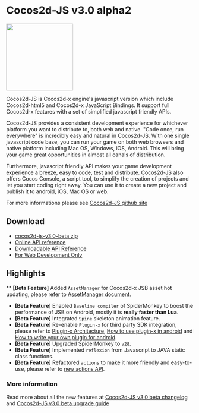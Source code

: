# Cocos2d-JS v3.0 alpha2

<img src="http://www.cocos2d-x.org/attachments/download/1508" height=180> 

Cocos2d-JS is Cocos2d-x engine's javascript version which include Cocos2d-html5 and Cocos2d-x JavaScript Bindings. It support full Cocos2d-x features with a set of simplified javascript friendly APIs.

Cocos2d-JS provides a consistent development experience for whichever platform you want to distribute to, both web and native. "Code once, run everywhere" is incredibly easy and natural in Cocos2d-JS. With one single javascript code base, you can run your game on both web browsers and native platform including Mac OS, Windows, iOS, Android. This will bring your game great opportunities in almost all canals of distribution.

Furthermore, javascript friendly API makes your game development experience a breeze, easy to code, test and distribute. Cocos2d-JS also offers Cocos Console, a script tool, to simplify the creation of projects and let you start coding right away. You can use it to create a new project and publish it to android, iOS, Mac OS or web.

For more informations please see [Cocos2d-JS github site](https://github.com/cocos2d/cocos2d-js)

## Download

- [cocos2d-js-v3.0-beta.zip](http://cdn.cocos2d-x.org/cocos2d-js-v3.0-beta.zip)
- [Online API reference](http://www.cocos2d-x.org/reference/html5-js/V3.0beta/index.html)
- [Downloadable API Reference](http://cdn.cocos2d-x.org/Cocos2d-JS-v3.0-beta-API.zip)
- [For Web Development Only](http://www.cocos2d-x.org/jsbuilder)

## Highlights

** **[Beta Feature]** Added `AssetManager` for Cocos2d-x JSB asset hot updating, please refer to [AssetManager document]().  
* **[Beta Feature]** Enabled `Baseline compiler` of SpiderMonkey to boost the performance of JSB on Android, mostly it is **really faster than Lua**.
* **[Beta Feature]** Integrated `Spine` skeleton animation feature.
* **[Beta Feature]** Re-enable `Plugin-x` for third party SDK integration, please refer to [Plugin-x Architecture](http://cocos2d-x.org/docs/manual/framework/html5/v3/plugin-x/plugin-x-architecture/en), [How to use plugin-x in android](http://cocos2d-x.org/docs/manual/framework/html5/v3/plugin-x/how-to-use-plugin-x-on-android/en) and [How to write your own plugin for android](http://cocos2d-x.org/docs/manual/framework/html5/v3/plugin-x/how-to-write-your-own-plugin-for-android/en).
* **[Beta Feature]** Upgraded SpiderMonkey to `v28`.
* **[Beta Feature]** Implemented `reflexion` from Javascript to JAVA static class functions.
* **[Beta Feature]** Refactored `actions` to make it more friendly and easy-to-use, please refer to [new actions API](http://cocos2d-x.org/docs/manual/framework/html5/v3/cc-actions/en).

### More information ###

Read more about all the new features at [Cocos2d-JS v3.0 beta changelog](http://www.cocos2d-x.org/docs/manual/framework/html5/release-notes/v3.0b/changelog/en) and [Cocos2d-JS v3.0 beta upgrade guide](http://www.cocos2d-x.org/docs/manual/framework/html5/release-notes/v3.0a/upgrade-guide/en)
